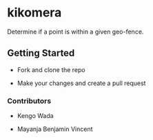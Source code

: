 # kikomera

Determine if a point is within a given geo-fence.

## Getting Started

- Fork and clone the repo

- Make your changes and create a pull request

### Contributors

- Kengo Wada

- Mayanja Benjamin Vincent
